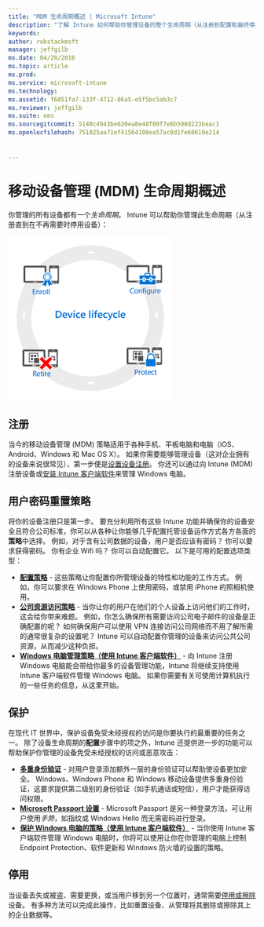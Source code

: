 ```yaml
---
title: "MDM 生命周期概述 | Microsoft Intune"
description: "了解 Intune 如何帮助你管理设备的整个生命周期（从注册到配置和最终停用）。"
keywords: 
author: robstackmsft
manager: jeffgilb
ms.date: 04/28/2016
ms.topic: article
ms.prod: 
ms.service: microsoft-intune
ms.technology: 
ms.assetid: f6051fa7-133f-4712-86a5-e5f5bc5ab3c7
ms.reviewer: jeffgilb
ms.suite: ems
ms.sourcegitcommit: 5140c4943be630ea8e48f80f7e6b590d223beac1
ms.openlocfilehash: 751025aa71ef41564100ea57ac0d1fe60619e214


---
```


# 移动设备管理 (MDM) 生命周期概述

你管理的所有设备都有一个*生命周期*。 Intune 可以帮助你管理此生命周期（从注册直到在不再需要时停用设备）：

![设备生命周期](./media/device-lifecycle.png "the Intune device lifecycle")

## 注册
当今的移动设备管理 (MDM) 策略适用于各种手机、平板电脑和电脑（iOS、Android、Windows 和 Mac OS X）。 如果你需要能够管理设备（这对企业拥有的设备来说很常见），第一步便是[设置设备注册](enroll-devices-in-microsoft-intune.md)。 你还可以通过向 Intune (MDM) 注册设备或[安装 Intune 客户端软件](manage-windows-pcs-with-microsoft-intune.md)来管理 Windows 电脑。

## 用户密码重置策略
将你的设备注册只是第一步。 要充分利用所有这些 Intune 功能并确保你的设备安全且符合公司标准，你可以从各种让你能够几乎配置托管设备运作方式各方各面的**策略**中选择。 例如，对于含有公司数据的设备，用户是否应该有密码？ 你可以要求获得密码。 你有企业 Wifi 吗？ 你可以自动配置它。 以下是可用的配置选项类型：

- [**配置策略**](manage-settings-and-features-on-your-devices-with-microsoft-intune-policies.md) - 这些策略让你配置你所管理设备的特性和功能的工作方式。 例如，你可以要求在 Windows Phone 上使用密码，或禁用 iPhone 的照相机使用。
- [**公司资源访问策略**](enable-access-to-company-resources-with-microsoft-intune.md) - 当你让你的用户在他们的个人设备上访问他们的工作时，这会给你带来难题。 例如，你怎么确保所有需要访问公司电子邮件的设备是正确配置的呢？ 如何确保用户可以使用 VPN 连接访问公司网络而不用了解所需的通常很复杂的设置呢？ Intune 可以自动配置你管理的设备来访问公共公司资源，从而减少这种负担。
- [**Windows 电脑管理策略（使用 Intune 客户端软件）**](common-windows-pc-management-tasks-with-the-microsoft-intune-computer-client.md) - 向 Intune 注册 Windows 电脑能会带给你最多的设备管理功能，Intune 将继续支持使用 Intune 客户端软件管理 Windows 电脑。 如果你需要有关可使用计算机执行的一些任务的信息，从这里开始。

## 保护
在现代 IT 世界中，保护设备免受未经授权的访问是你要执行的最重要的任务之一。 除了设备生命周期的**配置**步骤中的项之外，Intune 还提供进一步的功能可以帮助保护你管理的设备免受未经授权的访问或恶意攻击：
- [**多重身份验证**](protect-windows-devices-with-multi-factor-authentication.md) - 对用户登录添加额外一层的身份验证可以帮助使设备更加安全。 Windows、Windows Phone 和 Windows 移动设备提供多重身份验证，这要求提供第二级别的身份验证（如手机通话或短信），用户才能获得访问权限。
- [**Microsoft Passport 设置**](control-microsoft-passport-settings-on-devices-with-microsoft-intune.md) - Microsoft Passport 是另一种登录方法，可让用户使用*手势*，如指纹或 Windows Hello 而无需密码进行登录。
- [**保护 Windows 电脑的策略（使用 Intune 客户端软件）**](policies-to-protect-windows-pcs-in-microsoft-intune.md) - 当你使用 Intune 客户端软件管理 Windows 电脑时，你将可以使用让你在你管理的电脑上控制 Endpoint Protection、软件更新和 Windows 防火墙的设置的策略。

## 停用
当设备丢失或被盗、需要更换，或当用户移到另一个位置时，通常需要[停用或擦除](use-remote-wipe-to-help-protect-data-using-microsoft-intune.md)设备。 有多种方法可以完成此操作，比如重置设备、从管理将其删除或擦除其上的企业数据等。



<!--HONumber=Jun16_HO4-->


